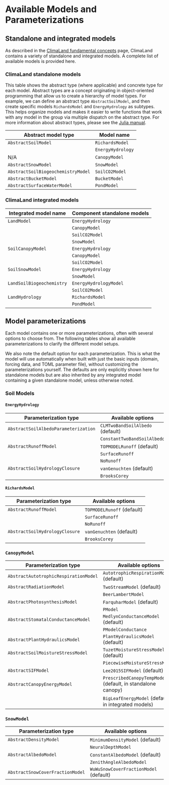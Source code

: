 # Available Models and Parameterizations

## Standalone and integrated models
As described in the [ClimaLand fundamental concepts](@ref) page, ClimaLand contains a variety of standalone
and integrated models. A complete list of available models is provided here.

### ClimaLand standalone models

This table shows the abstract type (where applicable) and concrete type for each model.
Abstract types are a concept originating in object-oriented programming
that allow us to create a hierarchy of model types.
For example, we can define an abstract type `AbstractSoilModel`, and then
create specific models `RichardsModel` and `EnergyHydrology` as subtypes.
This helps organize models and makes it easier to write functions that work
with any model in the group via multiple dispatch on the abstract type.
For more information about abstract types, please see the [Julia manual](https://docs.julialang.org/en/v1/manual/types/#man-abstract-types).

| Abstract model type                | Model name                |
|------------------------------------|---------------------------|
| `AbstractSoilModel`                | `RichardsModel`           |
|                                    | `EnergyHydrology`         |
| N/A                                | `CanopyModel`             |
| `AbstractSnowModel`                | `SnowModel`               |
| `AbstractSoilBiogeochemistryModel` | `SoilCO2Model`            |
| `AbstractBucketModel`              | `BucketModel`             |
| `AbstractSurfaceWaterModel`        | `PondModel`               |

### ClimaLand integrated models
| Integrated model name      | Component standalone models |
|----------------------------|-----------------------------|
| `LandModel`                | `EnergyHydrology`           |
|                            | `CanopyModel`               |
|                            | `SoilCO2Model`              |
|                            | `SnowModel`                 |
| `SoilCanopyModel`          | `EnergyHydrology`           |
|                            | `CanopyModel`               |
|                            | `SoilCO2Model`              |
| `SoilSnowModel`            | `EnergyHydrology`           |
|                            | `SnowModel`                 |
| `LandSoilBiogeochemistry`  | `EnergyHydrologyModel`      |
|                            | `SoilCO2Model`              |
| `LandHydrology`            | `RichardsModel`             |
|                            | `PondModel`                 |

## Model parameterizations

Each model contains one or more parameterizations, often with several options
to choose from. The following tables show all available parameterizations
to clarify the different model setups.

We also note the default option for each parameterization.
This is what the model will use automatically when built with just the basic
inputs (domain, forcing data, and TOML parameter file), without customizing
the parameterizations yourself.
The defaults are only explicitly shown here for standalone models but
are also inherited by any integrated model containing a given standalone model,
unless otherwise noted.

### Soil Models

#### `EnergyHydrology`
| Parameterization type                | Available options                 |
|--------------------------------------|-----------------------------------|
| `AbstractSoilAlbedoParameterization` | `CLMTwoBandSoilAlbedo` (default)  |
|                                      | `ConstantTwoBandSoilAlbedo`       |
| `AbstractRunoffModel`                | `TOPMODELRunoff` (default)        |
|                                      | `SurfaceRunoff`                   |
|                                      | `NoRunoff`                        |
| `AbstractSoilHydrologyClosure`       | `vanGenuchten` (default)          |
|                                      | `BrooksCorey`                     |

#### `RichardsModel`
| Parameterization type                | Available options                 |
|--------------------------------------|-----------------------------------|
| `AbstractRunoffModel`                | `TOPMODELRunoff` (default)        |
|                                      | `SurfaceRunoff`                   |
|                                      | `NoRunoff`                        |
| `AbstractSoilHydrologyClosure`       | `vanGenuchten` (default)          |
|                                      | `BrooksCorey`                     |

### `CanopyModel`
| Parameterization type                 | Available options                                           |
| ------------------------------------- | ------------------------------------------------------------|
| `AbstractAutotrophicRespirationModel` | `AutotrophicRespirationModel` (default)                     |
| `AbstractRadiationModel`              | `TwoStreamModel` (default)                                  |
|                                       | `BeerLambertModel`                                          |
| `AbstractPhotosynthesisModel`         | `FarquharModel` (default)                                   |
|                                       | `PModel`                                                    |
| `AbstractStomatalConductanceModel`    | `MedlynConductanceModel` (default)                          |
|                                       | `PModelConductance`                                         |
| `AbstractPlantHydraulicsModel`        | `PlantHydraulicsModel` (default)                            |
| `AbstractSoilMoistureStressModel`     | `TuzetMoistureStressModel` (default)                        |
|                                       | `PiecewiseMoistureStressModel`                              |
| `AbstractSIFModel`                    | `Lee2015SIFModel` (default)                                 |
| `AbstractCanopyEnergyModel`           | `PrescribedCanopyTempModel` (default, in standalone canopy) |
|                                       | `BigLeafEnergyModel` (default, in integrated models)        |

### `SnowModel`
| Parameterization type            | Available options                       |
| -------------------------------- | ----------------------------------------|
| `AbstractDensityModel`           | `MinimumDensityModel` (default)         |
|                                  | `NeuralDepthModel`                      |
| `AbstractAlbedoModel`            | `ConstantAlbedoModel` (default)         |
|                                  | `ZenithAngleAlbedoModel`                |
| `AbstractSnowCoverFractionModel` | `WuWuSnowCoverFractionModel` (default)  |
